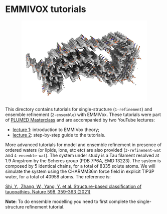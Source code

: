 # EMMIVOX tutorials
<p align="center">
  <img src="tau.png" width="400">
</p>

This directory contains tutorials for single-structure (`1-refinement`) and ensemble refinement (`2-ensemble`) with EMMIVox.
These tutorials were part of [PLUMED Masterclass](https://www.plumed.org/masterclass) and are accompanied by two YouTube lectures:
- [lecture 1](https://www.youtube.com/live/6zGBxlx0qeE?feature=share): introduction to EMMIVox theory;
- [lecture 2](https://youtu.be/srZfm_TIgwc): step-by-step guide to the tutorials.

More advanced tutorials for model and ensemble refinement in presence of ordered waters (or lipids, ions, etc etc) are also provided (`3-refinement-wat` and `4-ensemble-wat`).
The system under study is a Tau filament resolved at 1.9 Angstrom by the Scheres group
 (PDB 7P6A, EMD 13223). The system is composed by 5 identical chains, for a total of 8335 solute atoms.
We will simulate the system using the CHARMM36m force field in explicit TIP3P water, for a total of 40958 atoms. The reference is:

[Shi, Y., Zhang, W., Yang, Y. et al. Structure-based classification of tauopathies. Nature 598, 359–363 (2021)](https://doi.org/10.1038/s41586-021-03911-7) 

**Note**: To do ensemble modelling you need to first complete the single-structure refinement tutorial.
